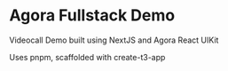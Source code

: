 # Agora Fullstack Demo

Videocall Demo built using NextJS and Agora React UIKit

Uses pnpm, scaffolded with create-t3-app

